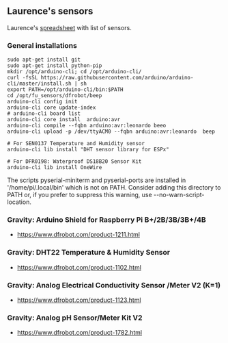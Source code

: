 ## Laurence's sensors
Laurence's [spreadsheet](https://docs.google.com/spreadsheets/d/1RAleg7ZHxuUZmmoM4lozdfwikm91hurRqoSRQPs-0vs/edit#gid=290336845) with list of sensors.

### General installations
```
sudo apt-get install git
sudo apt-get install python-pip
mkdir /opt/arduino-cli; cd /opt/arduino-cli/
curl -fsSL https://raw.githubusercontent.com/arduino/arduino-cli/master/install.sh | sh
export PATH=/opt/arduino-cli/bin:$PATH
cd /opt/fu_sensors/dfrobot/beep
arduino-cli config init
arduino-cli core update-index
# arduino-cli board list
arduino-cli core install  arduino:avr
arduino-cli compile --fqbn arduino:avr:leonardo beeo
arduino-cli upload -p /dev/ttyACM0 --fqbn arduino:avr:leonardo  beep

# For SEN0137 Temperature and Humidity sensor
arduino-cli lib install "DHT sensor library for ESPx"

# For DFR0198: Waterproof DS18B20 Sensor Kit
arduino-cli lib install OneWire

```

The scripts pyserial-miniterm and pyserial-ports are installed in '/home/pi/.local/bin' which is not on PATH.
Consider adding this directory to PATH or, if you prefer to suppress this warning, use --no-warn-script-location.


### Gravity: Arduino Shield for Raspberry Pi B+/2B/3B/3B+/4B
* https://www.dfrobot.com/product-1211.html


### Gravity: DHT22 Temperature & Humidity Sensor
* https://www.dfrobot.com/product-1102.html

### Gravity: Analog Electrical Conductivity Sensor /Meter V2 (K=1)
* https://www.dfrobot.com/product-1123.html

### Gravity: Analog pH Sensor/Meter Kit V2
* https://www.dfrobot.com/product-1782.html
